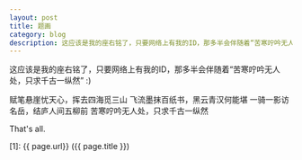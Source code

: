 ```yaml
---
layout: post
title: 题画
category: blog
description: 这应该是我的座右铭了，只要网络上有我的ID，那多半会伴随着“苦寒咛吟无人处，只求千古一纵然” :)
---
```


这应该是我的座右铭了，只要网络上有我的ID，那多半会伴随着“苦寒咛吟无人处，只求千古一纵然” :)

赋笔悬崖忧天心，挥去四海觅三山
飞流墨抹百纸书，黑云青汉何能堪
一骑一影访名岳，结庐人间五柳前
苦寒咛吟无人处，只求千古一纵然

That's all.

[Shy07]:    http://git.shy07.com  "Shy07"
[1]:    {{ page.url}}  ({{ page.title }})

